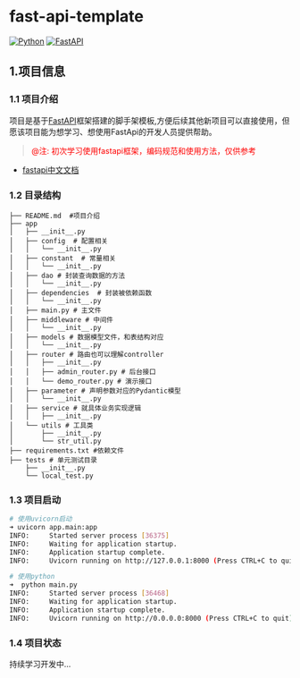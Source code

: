 # fast-api-template

[![Python](https://img.shields.io/badge/Python-3.11+-yellow?style=for-the-badge&logo=python&logoColor=white&labelColor=101010)](https://python.org)
[![FastAPI](https://img.shields.io/badge/FastAPI-0.99.0+-00a393?style=for-the-badge&logo=fastapi&logoColor=white&labelColor=101010)](https://fastapi.tiangolo.com)


## 1.项目信息

### 1.1 项目介绍

项目是基于[FastAPI](https://fastapi.tiangolo.com/zh/tutorial/first-steps/)框架搭建的脚手架模板,方便后续其他新项目可以直接使用，但愿该项目能为想学习、想使用FastApi的开发人员提供帮助。



> <span style="color: red; ">@注: 初次学习使用fastapi框架，编码规范和使用方法，仅供参考</span>

- [fastapi中文文档](https://fastapi.tiangolo.com/zh/tutorial/first-steps/)

### 1.2 目录结构

```shell
├── README.md  #项目介绍
├── app
│   ├── __init__.py
│   ├── config  # 配置相关
│   │   └── __init__.py
│   ├── constant  # 常量相关
│   │   └── __init__.py
│   ├── dao # 封装查询数据的方法
│   │   └── __init__.py
│   ├── dependencies  # 封装被依赖函数
│   │   └── __init__.py
│   ├── main.py # 主文件
│   ├── middleware # 中间件
│   │   └── __init__.py
│   ├── models # 数据模型文件，和表结构对应
│   │   └── __init__.py
│   ├── router # 路由也可以理解controller
│   │   ├── __init__.py
│   │   ├── admin_router.py # 后台接口
│   │   └── demo_router.py # 演示接口
│   ├── parameter # 声明参数对应的Pydantic模型
│   │   └── __init__.py
│   ├── service # 就具体业务实现逻辑
│   │   ├── __init__.py
│   └── utils # 工具类
│       ├── __init__.py
│       └── str_util.py
├── requirements.txt #依赖文件
├── tests # 单元测试目录
    ├── __init__.py
    └── local_test.py
```

### 1.3 项目启动

```sh
# 使用uvicorn启动
➜ uvicorn app.main:app
INFO:     Started server process [36375]
INFO:     Waiting for application startup.
INFO:     Application startup complete.
INFO:     Uvicorn running on http://127.0.0.1:8000 (Press CTRL+C to quit)

# 使用python
➜  python main.py
INFO:     Started server process [36468]
INFO:     Waiting for application startup.
INFO:     Application startup complete.
INFO:     Uvicorn running on http://0.0.0.0:8000 (Press CTRL+C to quit)
```

### 1.4 项目状态
持续学习开发中...



